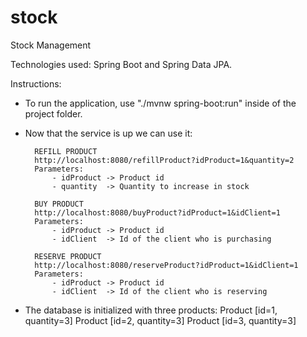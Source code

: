 # stock
Stock Management

Technologies used: Spring Boot and Spring Data JPA.

Instructions:  

- To run the application, use "./mvnw spring-boot:run" inside of the project folder.

- Now that the service is up we can use it: 

		REFILL PRODUCT
		http://localhost:8080/refillProduct?idProduct=1&quantity=2
		Parameters:
			- idProduct -> Product id 
			- quantity  -> Quantity to increase in stock
		
		BUY PRODUCT
		http://localhost:8080/buyProduct?idProduct=1&idClient=1
		Parameters:
			- idProduct -> Product id 
			- idClient  -> Id of the client who is purchasing
		
		RESERVE PRODUCT
		http://localhost:8080/reserveProduct?idProduct=1&idClient=1	
		Parameters:
			- idProduct -> Product id 
			- idClient  -> Id of the client who is reserving

- The database is initialized with three products:
	Product [id=1, quantity=3]
	Product [id=2, quantity=3]
	Product [id=3, quantity=3]
	
